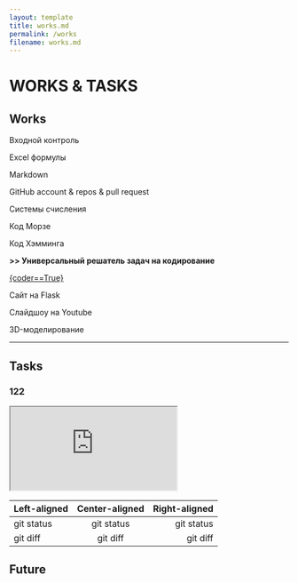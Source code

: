 ```yaml
---
layout: template
title: works.md
permalink: /works
filename: works.md
---
```


<link rel="stylesheet" href="./faq/style.css">

# WORKS & TASKS



## Works

Входной контроль

Excel формулы

Markdown

GitHub account & repos & pull request

Системы счисления

Код Морзе

Код Хэмминга

**>> Универсальный решатель задач на кодирование** 

<a class="iksweb" href="https://hackertyper.net/#" target="_blank"  title="{coder==True}">{coder==True}</a>

Сайт на Flask

Слайдшоу на Youtube

3D-моделирование

---------------------------
## Tasks

### 122

<iframe src="https://docs.google.com/spreadsheets/d/e/2PACX-1vTy8iaa1q949GMJwHeW-xiTKAKMofaiOutlrl0XDo0-H_crAajsdf1fPdpUFb0qdXt5_I6c76kxE2eq/pubhtml?gid=654730593&amp;single=true&amp;widget=true&amp;headers=false"></iframe>



| Left-aligned | Center-aligned | Right-aligned |
| :---         |     :---:      |          ---: |
| git status   | git status     | git status    |
| git diff     | git diff       | git diff      |

## Future

